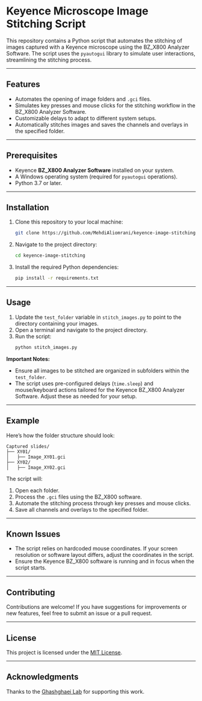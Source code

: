 # Keyence Microscope Image Stitching Script

This repository contains a Python script that automates the stitching of images captured with a Keyence microscope using the BZ_X800 Analyzer Software. The script uses the `pyautogui` library to simulate user interactions, streamlining the stitching process.

---

## Features

- Automates the opening of image folders and `.gci` files.
- Simulates key presses and mouse clicks for the stitching workflow in the BZ_X800 Analyzer Software.
- Customizable delays to adapt to different system setups.
- Automatically stitches images and saves the channels and overlays in the specified folder.

---

## Prerequisites

- Keyence **BZ_X800 Analyzer Software** installed on your system.
- A Windows operating system (required for `pyautogui` operations).
- Python 3.7 or later.

---

## Installation

1. Clone this repository to your local machine:
   ```bash
   git clone https://github.com/MehdiAliomrani/keyence-image-stitching.git
   ```
2. Navigate to the project directory:
   ```bash
   cd keyence-image-stitching
   ```
3. Install the required Python dependencies:
   ```bash
   pip install -r requirements.txt
   ```

---

## Usage

1. Update the `test_folder` variable in `stitch_images.py` to point to the directory containing your images.
2. Open a terminal and navigate to the project directory.
3. Run the script:
   ```bash
   python stitch_images.py
   ```

**Important Notes:**
- Ensure all images to be stitched are organized in subfolders within the `test_folder`.
- The script uses pre-configured delays (`time.sleep`) and mouse/keyboard actions tailored for the Keyence BZ_X800 Analyzer Software. Adjust these as needed for your setup.

---

## Example

Here’s how the folder structure should look:
```
Captured slides/
├── XY01/
│   ├── Image_XY01.gci
├── XY02/
│   ├── Image_XY02.gci
```

The script will:
1. Open each folder.
2. Process the `.gci` files using the BZ_X800 software.
3. Automate the stitching process through key presses and mouse clicks.
4. Save all channels and overlays to the specified folder.

---

## Known Issues

- The script relies on hardcoded mouse coordinates. If your screen resolution or software layout differs, adjust the coordinates in the script.
- Ensure the Keyence BZ_X800 software is running and in focus when the script starts.

---

## Contributing

Contributions are welcome! If you have suggestions for improvements or new features, feel free to submit an issue or a pull request.

---

## License

This project is licensed under the [MIT License](LICENSE).


---

## Acknowledgments

Thanks to the [Ghashghaei Lab](https://ghashghaeilab.ncsu.edu/) for supporting this work.
